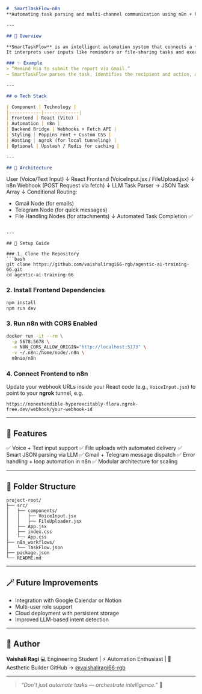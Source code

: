 

```md
#  SmartTaskFlow-n8n  
**Automating task parsing and multi-channel communication using n8n + React**

---

## 🚀 Overview

**SmartTaskFlow** is an intelligent automation system that connects a **React-based front end** with **n8n workflows** to process natural-language commands.  
It interprets user inputs like reminders or file-sharing tasks and executes them automatically — sending messages, emails, or attachments to the right recipients.

### ✨ Example
> “Remind Ria to submit the report via Gmail.”  
→ SmartTaskFlow parses the task, identifies the recipient and action, and triggers the n8n workflow to send the mail instantly.

---

## ⚙️ Tech Stack

| Component | Technology |
|------------|-------------|
| Frontend | React (Vite) |
| Automation | n8n |
| Backend Bridge | Webhooks + Fetch API |
| Styling | Poppins Font + Custom CSS |
| Hosting | ngrok (for local tunneling) |
| Optional | Upstash / Redis for caching |

---

## 🧩 Architecture

```

User (Voice/Text Input)
↓
React Frontend (VoiceInput.jsx / FileUpload.jsx)
↓
n8n Webhook (POST Request via fetch)
↓
LLM Task Parser → JSON Task Array
↓
Conditional Routing:

* Gmail Node (for emails)
* Telegram Node (for quick messages)
* File Handling Nodes (for attachments)
  ↓
  Automated Task Completion ✅

````

---

## 🔧 Setup Guide

### 1. Clone the Repository
```bash
git clone https://github.com/vaishaliragi66-rgb/agentic-ai-training-66.git
cd agentic-ai-training-66
````

### 2. Install Frontend Dependencies

```bash
npm install
npm run dev
```

### 3. Run n8n with CORS Enabled

```bash
docker run -it --rm \
  -p 5678:5678 \
  -e N8N_CORS_ALLOW_ORIGIN="http://localhost:5173" \
  -v ~/.n8n:/home/node/.n8n \
  n8nio/n8n
```

### 4. Connect Frontend to n8n

Update your webhook URLs inside your React code (e.g., `VoiceInput.jsx`)
to point to your **ngrok** tunnel, e.g.

```
https://nonextendible-hyperexcitably-flora.ngrok-free.dev/webhook/your-webhook-id
```

---

## 🧠 Features

✅ Voice + Text input support
✅ File uploads with automated delivery
✅ Smart JSON parsing via LLM
✅ Gmail + Telegram message dispatch
✅ Error handling + loop automation in n8n
✅ Modular architecture for scaling

---

## 🧵 Folder Structure

```
project-root/
├── src/
│   ├── components/
│   │   ├── VoiceInput.jsx
│   │   ├── FileUploader.jsx
│   ├── App.jsx
│   ├── index.css
│   └── App.css
├── n8n_workflows/
│   └── TaskFlow.json
├── package.json
└── README.md
```

---

## 🪄 Future Improvements

* Integration with Google Calendar or Notion
* Multi-user role support
* Cloud deployment with persistent storage
* Improved LLM-based intent detection

---

## 💫 Author

**Vaishali Ragi**
💻 Engineering Student | ⚡ Automation Enthusiast | 🎨 Aesthetic Builder
GitHub → [@vaishaliragi66-rgb](https://github.com/vaishaliragi66-rgb)

---

> *“Don’t just automate tasks — orchestrate intelligence.”* 🚀

```

